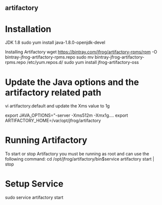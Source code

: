 ## artifactory


# Installation

JDK 1.8
sudo yum install java-1.8.0-openjdk-devel

Installing Artifactory
wget https://bintray.com/jfrog/artifactory-rpms/rpm -O bintray-jfrog-artifactory-rpms.repo
sudo mv bintray-jfrog-artifactory-rpms.repo /etc/yum.repos.d/
sudo yum install jfrog-artifactory-oss


# Update the Java options and the artifactory related path

vi artifactory.default  and update the Xms value to 1g

export JAVA_OPTIONS="-server -Xms512m -Xmx1g…. 
export ARTIFACTORY_HOME=/var/opt/jfrog/artifactory

# Running Artifactory
To start or stop Artifactory you must be running as root and can use the following command:
            cd /opt/jfrog/artifactory/bin$service artifactory start | stop

# Setup Service
sudo service artifactory start













